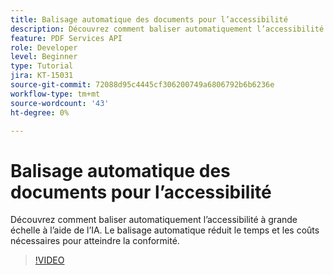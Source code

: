 ```yaml
---
title: Balisage automatique des documents pour l’accessibilité
description: Découvrez comment baliser automatiquement l’accessibilité à grande échelle à l’aide de l’IA
feature: PDF Services API
role: Developer
level: Beginner
type: Tutorial
jira: KT-15031
source-git-commit: 72088d95c4445cf306200749a6806792b6b6236e
workflow-type: tm+mt
source-wordcount: '43'
ht-degree: 0%

---
```


# Balisage automatique des documents pour l’accessibilité

Découvrez comment baliser automatiquement l’accessibilité à grande échelle à l’aide de l’IA. Le balisage automatique réduit le temps et les coûts nécessaires pour atteindre la conformité.

>[!VIDEO](https://video.tv.adobe.com/v/3428310?hidetitle=true)
